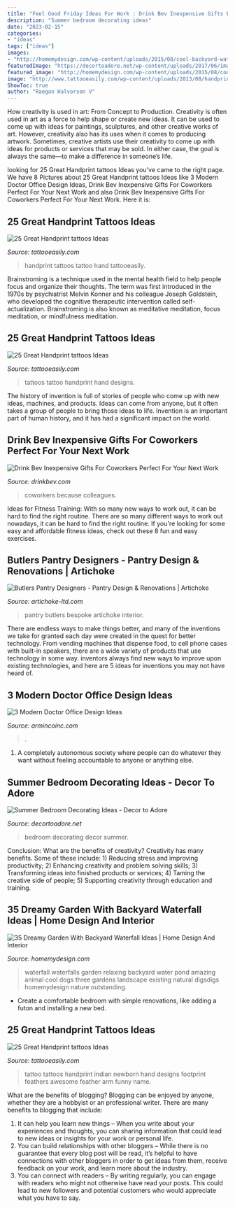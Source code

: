 ```yaml
---
title: "Feel Good Friday Ideas For Work : Drink Bev Inexpensive Gifts For Coworkers Perfect For Your Next Work"
description: "Summer bedroom decorating ideas"
date: "2023-02-15"
categories:
- "ideas"
tags: ["ideas"]
images:
- "http://homemydesign.com/wp-content/uploads/2015/08/cool-backyard-waterfall-with-animal-ideas.jpg"
featuredImage: "https://decortoadore.net/wp-content/uploads/2017/06/image-1.jpg"
featured_image: "http://homemydesign.com/wp-content/uploads/2015/08/cool-backyard-waterfall-with-animal-ideas.jpg"
image: "http://www.tattooeasily.com/wp-content/uploads/2013/08/handprint-tattoo-23.jpeg"
ShowToc: true
author: "Raegan Halvorson V"
---
```



How creativity is used in art: From Concept to Production.
Creativity is often used in art as a force to help shape or create new ideas. It can be used to come up with ideas for paintings, sculptures, and other creative works of art. However, creativity also has its uses when it comes to producing artwork. Sometimes, creative artists use their creativity to come up with ideas for products or services that may be sold. In either case, the goal is always the same—to make a difference in someone’s life.

	

		
looking for 25 Great Handprint tattoos Ideas you've came to the right page. We have 8 Pictures about 25 Great Handprint tattoos Ideas like 3 Modern Doctor Office Design Ideas, Drink Bev Inexpensive Gifts For Coworkers Perfect For Your Next Work and also Drink Bev Inexpensive Gifts For Coworkers Perfect For Your Next Work. Here it is:
		
    
## 25 Great Handprint Tattoos Ideas

<img loading=lazy src="https://www.tattooeasily.com/wp-content/uploads/2013/08/handprint-tattoo-12.jpg" onerror="this.onerror=null;this.src='https://tse3.mm.bing.net/th?id=OIP.g0PzR5KAM4cs0oeXlK-SyQHaNK&amp;pid=15.1';" alt="25 Great Handprint tattoos Ideas">

_Source: tattooeasily.com_

>handprint tattoos tattoo hand tattooeasily. 

	

Brainstroming is a technique used in the mental health field to help people focus and organize their thoughts. The term was first introduced in the 1970s by psychiatrist Melvin Konner and his colleague Joseph Goldstein, who developed the cognitive therapeutic intervention called self-actualization. Brainstroming is also known as meditative meditation, focus meditation, or mindfulness meditation.

    
## 25 Great Handprint Tattoos Ideas

<img loading=lazy src="http://www.tattooeasily.com/wp-content/uploads/2013/08/handprint-tattoo-24.jpg" onerror="this.onerror=null;this.src='https://tse3.mm.bing.net/th?id=OIP.EEKIO0jZOtgpus1Ohyr3VgHaJ4&amp;pid=15.1';" alt="25 Great Handprint tattoos Ideas">

_Source: tattooeasily.com_

>tattoos tattoo handprint hand designs. 

	

The history of invention is full of stories of people who come up with new ideas, machines, and products. Ideas can come from anyone, but it often takes a group of people to bring those ideas to life. Invention is an important part of human history, and it has had a significant impact on the world.

    
## Drink Bev Inexpensive Gifts For Coworkers Perfect For Your Next Work

<img loading=lazy src="https://cdn.shopify.com/s/files/1/3001/0772/files/9b85c1aa-5997-495c-9318-efaa0d1e913c_480x480.jpg?v=1605903116" onerror="this.onerror=null;this.src='https://tse4.mm.bing.net/th?id=OIP.9VBf2L0967GrmmXQ2wvsqAHaE8&amp;pid=15.1';" alt="Drink Bev Inexpensive Gifts For Coworkers Perfect For Your Next Work">

_Source: drinkbev.com_

>coworkers because colleagues. 

	

Ideas for Fitness Training: With so many new ways to work out, it can be hard to find the right routine.
There are so many different ways to work out nowadays, it can be hard to find the right routine. If you're looking for some easy and affordable fitness ideas, check out these 8 fun and easy exercises.

    
## Butlers Pantry Designers - Pantry Design &amp; Renovations | Artichoke

<img loading=lazy src="https://www.artichoke-ltd.com/wp-content/uploads/2019/01/G2V2202_edit-p19f5kl16o15kf5l2bo8qta1ivr1.jpg" onerror="this.onerror=null;this.src='https://tse4.mm.bing.net/th?id=OIP.uusi0mbhCJaB8JEmAqpXmgHaLH&amp;pid=15.1';" alt="Butlers Pantry Designers - Pantry Design &amp; Renovations | Artichoke">

_Source: artichoke-ltd.com_

>pantry butlers bespoke artichoke interior. 

	

There are endless ways to make things better, and many of the inventions we take for granted each day were created in the quest for better technology. From vending machines that dispense food, to cell phone cases with built-in speakers, there are a wide variety of products that use technology in some way. inventors always find new ways to improve upon existing technologies, and here are 5 ideas for inventions you may not have heard of.

    
## 3 Modern Doctor Office Design Ideas

<img loading=lazy src="https://src.armincoinc.com/data/img/blog/3-modern-doctor-office-design-ideas/david-ross-orthodontics-dental-office-design-1.jpg" onerror="this.onerror=null;this.src='https://tse4.mm.bing.net/th?id=OIP.z0vkyBeJcBeqNJMY_-TMrgHaES&amp;pid=15.1';" alt="3 Modern Doctor Office Design Ideas">

_Source: armincoinc.com_

>. 

	

1. A completely autonomous society where people can do whatever they want without feeling accountable to anyone or anything else. 

    
## Summer Bedroom Decorating Ideas - Decor To Adore

<img loading=lazy src="https://decortoadore.net/wp-content/uploads/2017/06/image-1.jpg" onerror="this.onerror=null;this.src='https://tse3.mm.bing.net/th?id=OIP.KDbWIMgydP5-aB8VQkDoHAHaKw&amp;pid=15.1';" alt="Summer Bedroom Decorating Ideas - Decor to Adore">

_Source: decortoadore.net_

>bedroom decorating decor summer. 

	

Conclusion: What are the benefits of creativity?
Creativity has many benefits. Some of these include: 1) Reducing stress and improving productivity; 2) Enhancing creativity and problem solving skills; 3) Transforming ideas into finished products or services; 4) Taming the creative side of people; 5) Supporting creativity through education and training.

    
## 35 Dreamy Garden With Backyard Waterfall Ideas | Home Design And Interior

<img loading=lazy src="http://homemydesign.com/wp-content/uploads/2015/08/cool-backyard-waterfall-with-animal-ideas.jpg" onerror="this.onerror=null;this.src='https://tse2.mm.bing.net/th?id=OIP.cROlh7sNtRg9DzXW8I4D5gHaKQ&amp;pid=15.1';" alt="35 Dreamy Garden With Backyard Waterfall Ideas | Home Design And Interior">

_Source: homemydesign.com_

>waterfall waterfalls garden relaxing backyard water pond amazing animal cool dogs three gardens landscape existing natural digsdigs homemydesign nature outstanding. 

	

- Create a comfortable bedroom with simple renovations, like adding a futon and installing a new bed. 

    
## 25 Great Handprint Tattoos Ideas

<img loading=lazy src="http://www.tattooeasily.com/wp-content/uploads/2013/08/handprint-tattoo-23.jpeg" onerror="this.onerror=null;this.src='https://tse1.mm.bing.net/th?id=OIP.JzAXfqKEaf3GbCg4P-I1YgHaJ3&amp;pid=15.1';" alt="25 Great Handprint tattoos Ideas">

_Source: tattooeasily.com_

>tattoo tattoos handprint indian newborn hand designs footprint feathers awesome feather arm funny name. 

	

What are the benefits of blogging?
Blogging can be enjoyed by anyone, whether they are a hobbyist or an professional writer. There are many benefits to blogging that include: 
1. It can help you learn new things – When you write about your experiences and thoughts, you can sharing information that could lead to new ideas or insights for your work or personal life. 
2. You can build relationships with other bloggers – While there is no guarantee that every blog post will be read, it’s helpful to have connections with other bloggers in order to get ideas from them, receive feedback on your work, and learn more about the industry. 
3. You can connect with readers – By writing regularly, you can engage with readers who might not otherwise have read your posts. This could lead to new followers and potential customers who would appreciate what you have to say. 

